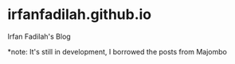# irfanfadilah.github.io
Irfan Fadilah's Blog

*note: It's still in development, I borrowed the posts from Majombo

